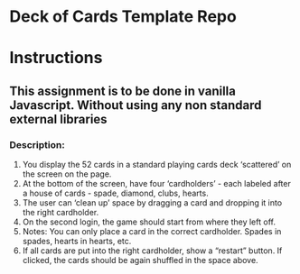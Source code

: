 # Deck of Cards Template Repo

# Instructions  

## This assignment is to be done in vanilla Javascript. Without using any non standard external libraries

### Description:
1. You display the 52 cards in a standard playing cards deck ‘scatteredʼ on the 
screen on the page. 
2. At the bottom of the screen, have four ‘cardholdersʼ - each labeled after a 
house of cards - spade, diamond, clubs, hearts. 
3. The user can ‘clean upʼ space by dragging a card and dropping it into the right 
cardholder. 
4. On the second login, the game should start from where they left off. 
5. Notes: You can only place a card in the correct cardholder. Spades in 
spades, hearts in hearts, etc. 
6. If all cards are put into the right cardholder, show a “restart” button. If clicked, 
the cards should be again shuffled in the space above.
